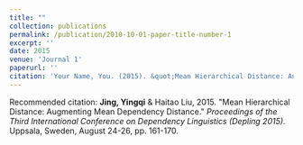 ```yaml
---
title: ""
collection: publications
permalink: /publication/2010-10-01-paper-title-number-1
excerpt: ''
date: 2015
venue: 'Journal 1'
paperurl: ''
citation: 'Your Name, You. (2015). &quot;Mean Hierarchical Distance: Augmenting Mean Dependency Distance.&quot; <i>Proceedings of the Third International Conference on Dependency Linguistics (Depling 2015)</i>. Uppsala, Sweden, August 24-26, pp. 161-170.'
---
```

Recommended citation: **Jing, Yingqi** & Haitao Liu, 2015. "Mean Hierarchical Distance: Augmenting Mean Dependency Distance." <i>*Proceedings of the Third International Conference on Dependency Linguistics (Depling 2015)*</i>. Uppsala, Sweden, August 24-26, pp. 161-170.